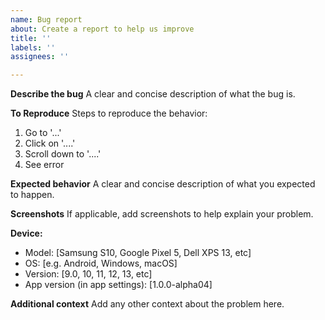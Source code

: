 ```yaml
---
name: Bug report
about: Create a report to help us improve
title: ''
labels: ''
assignees: ''

---
```


**Describe the bug**
A clear and concise description of what the bug is.

**To Reproduce**
Steps to reproduce the behavior:
1. Go to '...'
2. Click on '....'
3. Scroll down to '....'
4. See error

**Expected behavior**
A clear and concise description of what you expected to happen.

**Screenshots**
If applicable, add screenshots to help explain your problem.

**Device:**
 - Model: [Samsung S10, Google Pixel 5, Dell XPS 13, etc]
 - OS: [e.g. Android, Windows, macOS]
 - Version: [9.0, 10, 11, 12, 13, etc]
 - App version (in app settings): [1.0.0-alpha04]

**Additional context**
Add any other context about the problem here.
